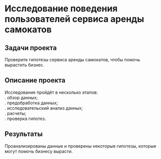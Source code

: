 # Исследование поведения пользователей сервиса аренды самокатов

## Задачи проекта
Проверите гипотезы сервиса аренды самокатов, чтобы помочь вырастить бизнес.

## Описание проекта 
Исследование пройдёт в несколько этапов:\
. обзор данных;\
. предобработка данных;\
. исследовательский анализ данных;\
. расчеты;\
. проверка гипотез.

## Результаты 
Проанализированы данные и проверены некоторые гипотезы, которые могут помочь бизнесу вырасти.


